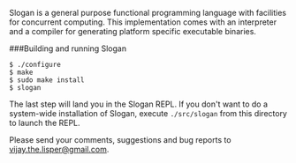 Slogan is a general purpose functional programming language with facilities for concurrent computing.
This implementation comes with an interpreter and a compiler for generating platform specific executable binaries.

###Building and running Slogan

    $ ./configure
    $ make
    $ sudo make install
    $ slogan

The last step will land you in the Slogan REPL.
If you don't want to do a system-wide installation of Slogan,
execute `./src/slogan` from this directory to launch the REPL.

Please send your comments, suggestions and bug reports to vijay.the.lisper@gmail.com.
